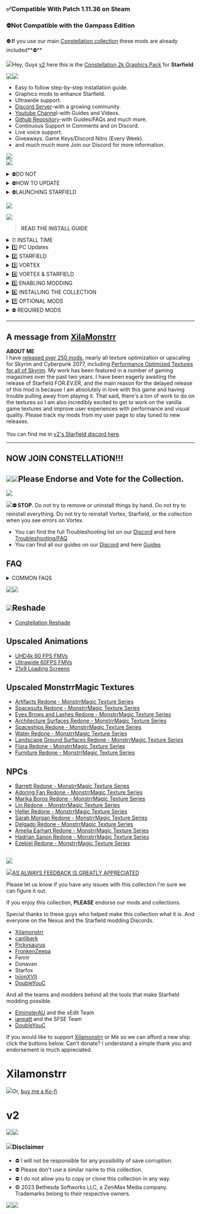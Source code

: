 ### **✅Compatible With Patch 1.11.36 on Steam**

### **⛔Not Compatible with the Gampass Edition**

**⛔ I**f you use our main [Constellation collection](https://next.nexusmods.com/starfield/collections/npk3lv?utm_source=copy\&utm_medium=social\&utm_campaign=share_collection) these mods are already included**⛔**

![](https://s11.gifyu.com/images/S4CUN.jpg)Hey, Guys [v2](https://www.nexusmods.com/users/123334373) here this is the [Constellation 2k Graphics Pack](https://) for **Starfield**.

![](https://s11.gifyu.com/images/Sgd38.jpg)![](https://s11.gifyu.com/images/SgdAi.png)

- Easy to follow step-by-step installation guide.
- Graphics mods to enhance Starfield.
- Ultrawide support.
- [Discord Server](https://discord.gg/v2-s-collections-1076179431195955290)-with a growing community.
- [Youtube Channe](https://www.youtube.com/@Constellation-2077)l-with Guides and Videos.
- [Github Repository](https://github.com/2077v2/Constellation)-with Guides/FAQs and much more.
- Continuous Support in Comments and on Discord.
- Live voice support.
- Giveaways. Game Keys/Discord Nitro (Every Week).
- and much much more Join our Discord for more information.

![](https://s11.gifyu.com/images/Sgd38.jpg)\
![](https://s11.gifyu.com/images/SgdAu.png)

<details><summary>⛔DO NOT</summary>
- Update any of the mods in this collection individually in Vortex when a mod gets updated we will update the collection.
</details>

<details><summary>⛔HOW TO UPDATE</summary>
***

https://www.youtube.com/watch?v=TC0GbFmp6Kw

![](https://s11.gifyu.com/images/Sgd38.jpg)

- **1**) Create a new Profile in Vortex and enable it.
- **2**) Go to the [Collection](https://next.nexusmods.com/starfield/collections/n4hb8v?utm_source=copy\&utm_medium=social\&utm_campaign=share_collection) page and ensure the most current revision number is displayed, then select **"ADD TO VORTEX"**
- **3**) When prompted to select which profile to install to, select the new profile you created in Step **1**)
- **4**) Once the update is downloaded you can remove the old profile.

**NOTE** Don't worry you will **NOT** have to redownload the entire collection with this method.

![](https://s11.gifyu.com/images/Sgd38.jpg)
</details>

<details><summary>⛔LAUNCHING STARFIELD</summary>
- Make sure Steam is open.
- Use Vortex to launch the game. (You cannot Launch from Steam)

![](https://s11.gifyu.com/images/SgO30.jpg)
</details>

![](https://s11.gifyu.com/images/Sgd38.jpg)

![](https://s11.gifyu.com/images/SgdAq.png)

> **READ THE INSTALL GUIDE**

<details><summary>⏰ INSTALL TIME</summary>
***

https://www.youtube.com/watch?v=c\_VA7dgty3c

![](https://s11.gifyu.com/images/Sgd38.jpg)This is a large collection I recommend purchasing a Nexus premium account even just for 1 month to install the collection it will make installation much easier, And you can just cancel the subscription after the installation if you wish.

**Premium Users**: Takes 30 Min + Semi-automatic. You can be AFK with a few Install menus at the end of the installation.\
**Free Users:** Takes 1 Hour + Semi-automatic. You will have to click on download for each mod one by one.

![](https://s11.gifyu.com/images/Sgd38.jpg)
</details>

<details><summary>1️⃣ PC Updates</summary>
***

https://www.youtube.com/watch?v=ANxf9o7gnWE

![](https://s11.gifyu.com/images/Sgd38.jpg)

- ⛔Make sure that you have the latest version of Microsoft Visual Studio C++ >[HERE](https://aka.ms/vs/17/release/vc_redist.x64.exe)
- ⛔Make sure that you have Desktop Runtime 7.0.3 >[HERE](https://dotnet.microsoft.com/en-us/download/dotnet/thank-you/runtime-desktop-7.0.3-windows-x64-installer)
- ⛔Make sure that you have Desktop Runtime 6.0.23 >[HERE](https://download.visualstudio.microsoft.com/download/pr/83d32568-c5a2-4117-9591-437051785f41/e75171da01b1fa5c796660dc4b96beed/windowsdesktop-runtime-6.0.23-win-x64.exe)
- ⛔Make sure that you have the latest Graphics driver update.

![](https://s11.gifyu.com/images/Sgd38.jpg)
</details>

<details><summary>2️⃣ STARFIELD</summary>
***

https://www.youtube.com/watch?v=T1KryenezUw

![](https://s11.gifyu.com/images/Sgd38.jpg)

- ⛔This Collection only supports the Steam Version of Starfield.
- Start with a fresh install of Starfield.
- Make sure the game is installed on an SSD.
- If you have never launched the game or you have reinstalled the game launch the game at least once to generate the required files.&#x20;

![](https://s11.gifyu.com/images/Sgd38.jpg)
</details>

<details><summary>3️⃣ VORTEX</summary>
***

https://www.youtube.com/watch?v=cX5tz-MO\_d8

![](https://s11.gifyu.com/images/Sgd38.jpg)**1**) You will need [Vortex](https://www.nexusmods.com/site/mods/1?tab=description) mod manager downloaded and installed You can find it from the link below. If you already have Vortex skip this step.

[![Vortex](https://i.imgur.com/xXhkzvj.png)](https://www.nexusmods.com/site/mods/1?tab=description)
</details>

<details><summary>4️⃣ VORTEX & STARFIELD</summary>
***

https://www.youtube.com/watch?v=suCAprM6m94

![](https://s11.gifyu.com/images/Sgd38.jpg)**1**) Open Vortex and click on **"Select a game to manage"**.\
![](https://s12.gifyu.com/images/Select-a-game-to-managed.jpg)**2**) On the next screen scroll down to the **"Starfield"** icon and click on **"Manage".**\
![](https://s11.gifyu.com/images/SgCKR.jpg)**3**) On the popup that appears click on **"Download"** on the bottom right, Vortex will restart.

**4**) Once Vortex has restarted it may say **"Game not discovered"** If it does click **"Continue"** at the bottom right of the popup.

**5**) A window will now pop up where you can choose the folder where  **"Starfield"** is installed. **(Locations below)**.

```
 [DRIVE LETTER]\SteamLibrary\steamapps\common\Starfield
```

**6**) On your main Vortex window, it will now show an icon for **"Starfield"** showing that it is a managed game in Vortex.

**7**) Go to the settings and on the Mods tab check **"automatically use suggested path for staging folder"** then check "**suggest and "apply".**

**8**) On the same window select **"hard link deployment"** and check **"apply"**.

![](https://s5.gifyu.com/images/SRUz9.jpg)![](https://s11.gifyu.com/images/Sgd38.jpg)
</details>

<details><summary>5️⃣ ENABLING MODDING</summary>
## StarfieldCustom.ini

**1**) If your Starfield.ini isn't set up for modding you will see this Pop-Up in the top right-hand corner of Vortex select **"Fix"**.

![](https://s6.gifyu.com/images/S8nhU.jpg)**2) ⛔**When you see the pop-up for the **"Folder Junction Recommendation"** in Vortex select **"More"** and then select **"Never Show me Again"**.

![](https://s6.gifyu.com/images/S8nkL.jpg)**3**) When you see the pop-up for **"Mods may not load correctly"** go to the following location and delete the Data folder.

```
C:\Users\YOURUSERNAME\Documents\My Games\Starfield
```
</details>

<details><summary>6️⃣ INSTALLING THE COLLECTION</summary>
***

https://www.youtube.com/watch?v=9\_7bp8UkpBI

![](https://s11.gifyu.com/images/Sgd38.jpg)**1**) Click on profiles now Create a new profile on Vortex ⛔(**DO NOT**) add the collection to your default profile.

![](https://s11.gifyu.com/images/SgCKJ.jpg)**2**) Click "Add to Vortex"(choose your newly created profile).

![](https://s12.gifyu.com/images/Untitled1.png)**3**) After the collection has finished installing you will get a pop-up for the Optional Mods. Select  **"Show"** optional mods then select **"No thanks"**

![](https://s11.gifyu.com/images/SgGTE.jpg)![](https://s11.gifyu.com/images/Sgd38.jpg)
</details>

<details><summary>7️⃣ OPTIONAL MODS</summary>
***

https://www.youtube.com/watch?v=3bftJEk0eMI

![](https://s11.gifyu.com/images/Sgd38.jpg)Now you can choose which ***(OPTIONAL)***  Mods you would like to install these mods have notes attached and you will be prompted with specific installation options to guide you through the process  **(Make sure to read these messages)**.

## Reshade

ReShade is included with the collection once you have finished downloading it will be placed on the toolbar in the top left-hand corner of Vortex.

NOTE If you use a Reshade make sure that HDR is disabled in Windows.

**1**) Click on Reshade in the top corner.

![](https://s11.gifyu.com/images/SgO3F.jpg)**2**) Select browse and find the **"*****Starfield.exe*****"** and select it.**(Locations below)**

```
Steam> Drive Letter\SteamLibrary\steamapps\common\Starfield\Starfield.exe
```

**3**) Select Directx 10/11/12\
**4**) On the **"select preset to install"** select next\
**5**) Select next and finish the installation.\
**6**) Run the game

I have added the Reshade below.

- Constellation Reshade by[v2](https://www.nexusmods.com/hogwartslegacy/users/123334373)

### **Reshade controls**

**End** key to toggle main effects\
**Home** key to open GUI

![](https://s11.gifyu.com/images/Sgd38.jpg)
</details>

<details><summary>⛔ REQUIRED MODS</summary>
**⛔NOTE** If you are installing this on top of our main Constellation collection disregard this section.

**1**) You will need to install 3 additional Mods.

- [Starfield Script Extender (SFSE)](https://www.nexusmods.com/starfield/mods/106)
- [Loose Root Data](https://www.nexusmods.com/starfield/mods/3424)
- [KiLoader for Starfield](https://www.nexusmods.com/starfield/mods/3298)

**2**) Simply add these to Vortex.
</details>

***

## A message from [XilaMonstrr](https://www.nexusmods.com/starfield/users/126616023)

**ABOUT ME**\
I have [released over 250 mods](https://www.nexusmods.com/users/126616023?tab=user+files), nearly all texture optimization or upscaling for Skyrim and Cyberpunk 2077, including [Performance Optimized Textures for all of Skyrim](https://www.nexusmods.com/skyrimspecialedition/mods/68055). My work has been featured in a number of gaming magazines over the past two years.
I have been eagerly awaiting the release of Starfield FOR.EV.ER, and the main reason for the delayed release of this mod is because I am absolutely in love with this game and having trouble pulling away from playing it.
That said, there's a ton of work to do on the textures so I am also incredibly excited to get to work on the vanilla game textures and improve user experiences with performance and visual quality. Please track my mods from my user page to stay tuned to new releases.\
\
You can find me in [v2's Starfield discord here](https://discord.gg/v2-s-collections-1076179431195955290).

***

## NOW JOIN CONSTELLATION!!!

## ![](<\<iframe src="https://giphy.com/embed/6yG1e2cnStpgpEDDId" width="480" height="270" frameBorder="0" class="giphy-embed" allowFullScreen\>\</iframe\>\<p\>\<a href="https://giphy.com/gifs/xbox-xbox-series-x-starfield-e3-6yG1e2cnStpgpEDDId"\>via GIPHY\</a\>\</p\>>)![](https://media.giphy.com/media/6yG1e2cnStpgpEDDId/giphy-downsized-large.gif)Please Endorse and Vote for the Collection.

![](https://s11.gifyu.com/images/Sgd38.jpg)

![](https://s11.gifyu.com/images/SgdAd.png)**⛔ STOP.** Do not try to remove or uninstall things by hand. Do not try to reinstall everything. Do not try to reinstall Vortex, Starfield, or the collection when you see errors on Vortex.

- You can find the full Troubleshooting list on our [Discord](https://discord.gg/v2-s-collections-1076179431195955290) and here [Troubleshooting/FAQ](https://github.com/2077v2/Constellation/blob/main/Troubleshooting%20FAQ.md)&#x20;
- You can find all our guides on our [Discord](https://discord.gg/v2-s-collections-1076179431195955290) and here [Guides](https://github.com/2077v2/Constellation/blob/main/Guides.md)

## FAQ

<details><summary>COMMON FAQS</summary>
[Is this compatible with *x* mod?](https://)\
These are just textures, so they are easily overwritten by other mods or vice versa. Loose files will always overwrite BA2 archives.\
\
[Why single mods instead of an AIO?](https://)\
I do plan to release some AIO mods later, but I want to be able to address bugs and make improvements at each stage of this project and also allow users to pick and choose which textures they want to improve based on their gameplay and personal preferences.\
\
[I'm having a bug or other problem with this mod, what do I do?](https://)\
Please report it on the 'Bugs' tab on this mod page. I may not be able to keep up with all the comments on the 'Posts' tab.\
\
[How does this differ from *x* mod?](https://)\
I can't say for sure, but one of the main differences between my upscales and others are that I spend a great deal of time testing different interpolations (mixtures) of AI-generated models for the best combination for each type of texture map and each type of object that I'm upscaling. Even with my years of experience, I may run 8 different tests on one texture file before moving forward.
There are programs out there that are fully led by AI software and will just take an image and do all the work for you. Those will never produce as good of results. Of course, detailed hand work is still superior when available, but far more time-consuming. I do what I can and it's way better than vanilla.
In addition, I always provide a variety of resolution options for users to choose from so that they aren't forced into whatever I decide to be the best.
</details>

![](https://s11.gifyu.com/images/Sgd38.jpg)![](https://s11.gifyu.com/images/SgdA7.png)

## ![](https://s11.gifyu.com/images/SgFMA.jpg)**Reshade**

- [Constellation Reshade](https://www.nexusmods.com/starfield/mods/103)

## **Upscaled Animations**

- [UHD4k 60 FPS FMVs](https://www.nexusmods.com/starfield/mods/337/?tab=description)
- [Ultrawide 60FPS FMVs](https://www.nexusmods.com/starfield/mods/2838)
- [21x9 Loading Screens](https://www.nexusmods.com/starfield/mods/562)

## **Upscaled MonstrrMagic Textures**

- [Artifacts Redone - MonstrrMagic Texture Series](https://www.nexusmods.com/starfield/mods/3672/?tab=description)
- [Spacesuits Redone - MonstrrMagic Texture Series](https://www.nexusmods.com/starfield/mods/4035?tab=description)
- [Eyes Brows and Lashes Redone - MonstrrMagic Texture Series](https://www.nexusmods.com/starfield/mods/4292)
- [Architecture Surfaces Redone - MonstrrMagic Texture Series](https://www.nexusmods.com/starfield/mods/6477?tab=description)
- [Spaceships Redone - MonstrrMagic Texture Series](https://www.nexusmods.com/starfield/mods/6560)
- [Water Redone - MonstrrMagic Texture Series](https://www.nexusmods.com/starfield/mods/6760)
- [Landscape Ground Surfaces Redone - MonstrrMagic Texture Series](https://www.nexusmods.com/starfield/mods/6761)
- [Flora Redone - MonstrrMagic Texture Series](https://www.nexusmods.com/starfield/mods/7247)
- [Furniture Redone - MonstrrMagic Texture Series](https://www.nexusmods.com/starfield/mods/7423)

## NPCs

- [Barrett Redone - MonstrrMagic Texture Series](https://www.nexusmods.com/starfield/mods/4613)
- [Adoring Fan Redone - MonstrrMagic Texture Series](https://www.nexusmods.com/starfield/mods/6882)
- [Marika Boros Redone - MonstrrMagic Texture Series](https://www.nexusmods.com/starfield/mods/6885)
- [Lin Redone - MonstrrMagic Texture Series](https://www.nexusmods.com/starfield/mods/6884)
- [Heller Redone - MonstrrMagic Texture Series](https://www.nexusmods.com/starfield/mods/6883)
- [Sarah Morgan Redone - MonstrrMagic Texture Series](https://www.nexusmods.com/starfield/mods/6701)
- [Delgado Redone - MonstrrMagic Texture Series](https://www.nexusmods.com/starfield/mods/7536)
- [Amelia Earhart Redone - MonstrrMagic Texture Series](https://www.nexusmods.com/starfield/mods/7534)
- [Hadrian Sanon Redone - MonstrrMagic Texture Series](https://www.nexusmods.com/starfield/mods/7537)
- [Ezekiel Redone - MonstrrMagic Texture Series](https://www.nexusmods.com/starfield/mods/7535)

##

![](https://s11.gifyu.com/images/Sgd38.jpg)

![](https://s11.gifyu.com/images/SgdAQ.png)[AS ALWAYS FEEDBACK IS GREATLY APPRECIATED](https://)

Please let us know if you have any issues with this collection I'm sure we can figure it out.

If you enjoy this collection, **PLEASE** endorse our mods and collections.

Special thanks to these guys who helped make this collection what it is. And everyone on the Nexus and the Starfield modding Discords.

- [Xilamonstrr](https://www.nexusmods.com/starfield/users/126616023)
- [canliberk](https://www.nexusmods.com/users/5027009)
- [Pickysaurus](https://www.nexusmods.com/site/users/31179975)
- [FronkenZeepa](https://www.nexusmods.com/cyberpunk2077/users/72680523)
- Fenrir
- Donavan
- Starfox
- [IxionXVII](https://www.nexusmods.com/users/6922776)
- [DoubleYouC](https://www.nexusmods.com/site/users/5045901)

And all the teams and modders behind all the tools that make Starfield modding possible.

- [ElminsterAU](https://www.nexusmods.com/enderalspecialedition/users/167469) and the xEdit Team
- [ianpatt](https://www.nexusmods.com/starfield/users/2166624) and the SFSE Team
- [DoubleYouC](https://www.nexusmods.com/site/users/5045901)

If you would like to support [Xilamonstrr](https://www.nexusmods.com/starfield/users/126616023) or Me so we can afford a new ship click the buttons below. Can't donate? I understand a simple thank you and endorsement is much appreciated.

# Xilamonstrr

[![](https://lh6.googleusercontent.com/HlzqRNswjGBvZ2VDxkfsNWFR_25sC6LsAP8b-iX_n-cPcs5YB3apJ1lvGFbSn2pICV4=w2400)](https://www.patreon.com/xilamonstrr)Or, [buy me a Ko-fi](https://ko-fi.com/skypocalypse)

# v2

[![](https://s9.gifyu.com/images/SFq3d.png)](https://www.buymeacoffee.com/2077v2)[![](https://s9.gifyu.com/images/SFq33.png)](https://patreon.com/v2sCollections?utm_medium=clipboard_copy\&utm_source=copyLink\&utm_campaign=creatorshare_creator\&utm_content=join_link)

### ![](https://s11.gifyu.com/images/Sgd38.jpg)Disclaimer

- ⛔ I will not be responsible for any possibility of save corruption.
- ⛔ Please don't use a similar name to this collection.
- ⛔ I do not allow you to copy or clone this collection in any way.
- © 2023 Bethesda Softworks LLC, a ZeniMax Media company. Trademarks belong to their respective owners.

![](https://s11.gifyu.com/images/Sgd38.jpg)![](https://s12.gifyu.com/images/SVQQz.png)